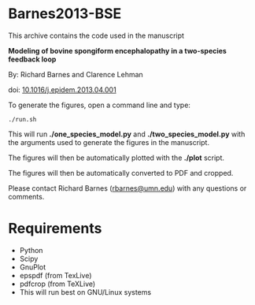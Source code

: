 Barnes2013-BSE
==============

This archive contains the code used in the manuscript

**Modeling of bovine spongiform encephalopathy in a two-species feedback loop**

By: Richard Barnes and Clarence Lehman

doi: [10.1016/j.epidem.2013.04.001](http://dx.doi.org/10.1016/j.epidem.2013.04.001)

To generate the figures, open a command line and type:

    ./run.sh

This will run **./one\_species\_model.py** and **./two\_species\_model.py**
with the arguments used to generate the figures in the manuscript.

The figures will then be automatically plotted with the **./plot** script.

The figures will then be automatically converted to PDF and cropped.

Please contact Richard Barnes (rbarnes@umn.edu) with any questions or comments.

Requirements
============
* Python
* Scipy
* GnuPlot
* epspdf  (from TexLive)
* pdfcrop (from TeXLive)
* This will run best on GNU/Linux systems
